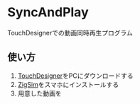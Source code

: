 # SyncAndPlay
TouchDesignerでの動画同時再生プログラム

## 使い方

1. [TouchDesigner](https://derivative.ca/)をPCにダウンロードする  
2. [ZigSim](https://apps.apple.com/jp/app/zig-sim/id1112909974)をスマホにインストールする
3. 用意した動画を
